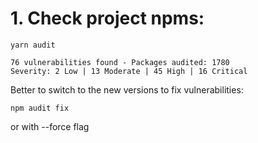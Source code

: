 # 1. Check project npms:

```
yarn audit
```

```
76 vulnerabilities found - Packages audited: 1780
Severity: 2 Low | 13 Moderate | 45 High | 16 Critical
```

Better to switch to the new versions to fix vulnerabilities:

```
npm audit fix
```

or with --force flag
